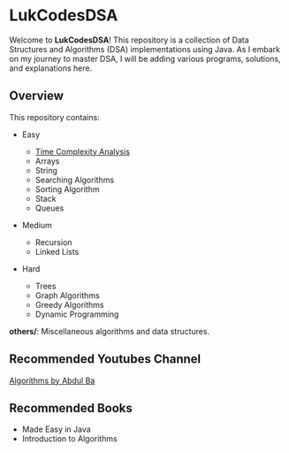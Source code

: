 # LukCodesDSA

Welcome to **LukCodesDSA**! This repository is a collection of Data Structures and Algorithms (DSA) implementations using Java. As I embark on my journey to master DSA, I will be adding various programs, solutions, and explanations here.

## Overview

This repository contains:
- Easy
  - [Time Complexity Analysis](https://www.youtube.com/watch?v=9TlHvipP5yA&list=PLDN4rrl48XKpZkf03iYFl-O29szjTrs_O&index=6)
  - Arrays
  - String
  - Searching Algorithms
  - Sorting Algorithm
  - Stack
  - Queues
      
- Medium
  - Recursion
  - Linked Lists

- Hard
  - Trees
  - Graph Algorithms
  - Greedy Algorithms
  - Dynamic Programming

 **others/**: Miscellaneous algorithms and data structures.

## Recommended Youtubes Channel

[ Algorithms by Abdul Ba ](https://www.youtube.com/playlist?list=PLDN4rrl48XKpZkf03iYFl-O29szjTrs_O)

## Recommended Books

- Made Easy in Java
- Introduction to Algorithms
